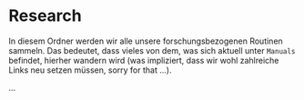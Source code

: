 # Research

In diesem Ordner werden wir alle unsere forschungsbezogenen Routinen sammeln. Das bedeutet, dass vieles von dem, was sich aktuell unter `Manuals` befindet, hierher wandern wird (was impliziert, dass wir wohl zahlreiche Links neu setzen müssen, sorry for that ...). 

...

